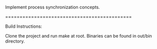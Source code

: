 
Implement process synchronization concepts.

============================================

Build Instructions:

Clone the project and run make at root.
Binaries can be found in out/bin directory.
